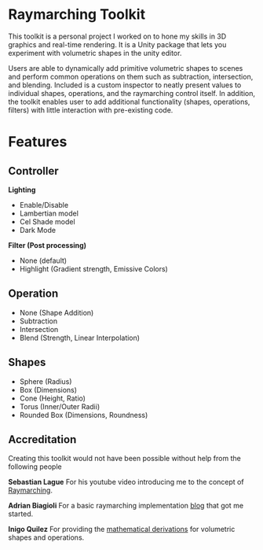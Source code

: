 # Raymarching Toolkit

This toolkit is a personal project I worked on to hone my skills in 3D graphics and real-time rendering. It is a Unity package that lets you experiment with volumetric shapes in the unity editor.

Users are able to dynamically add primitive volumetric shapes to scenes and perform common operations on them such as subtraction, intersection, and blending. Included is a custom inspector to neatly present values to individual shapes, operations, and the raymarching control itself. In addition, the toolkit enables user to add additional functionality (shapes, operations, filters) with little interaction with pre-existing code.

# Features

## Controller

**Lighting**
- Enable/Disable
- Lambertian model
- Cel Shade model
- Dark Mode

**Filter (Post processing)**
- None (default)
- Highlight (Gradient strength, Emissive Colors)

## Operation
- None (Shape Addition)
- Subtraction
- Intersection
- Blend (Strength, Linear Interpolation)

## Shapes
- Sphere (Radius)
- Box (Dimensions)
- Cone (Height, Ratio)
- Torus (Inner/Outer Radii)
- Rounded Box (Dimensions, Roundness)

## Accreditation

Creating this toolkit would not have been possible without help from the following people

**Sebastian Lague** For his youtube video introducing me to the concept of [Raymarching](https://www.youtube.com/watch?v=Cp5WWtMoeKg).

**Adrian Biagioli** For a basic raymarching implementation [blog](https://adrianb.io/2016/10/01/raymarching.html) that got me started.

**Inigo Quilez** For providing the [mathematical derivations](https://www.iquilezles.org/www/articles/raymarchingdf/raymarchingdf.htm) for volumetric shapes and operations.
